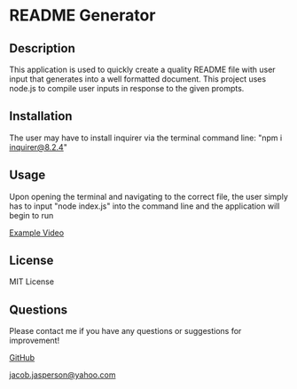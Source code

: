 # README Generator

## Description
This application is used to quickly create a quality README file with user input that generates into a well formatted document. This project uses node.js to compile user inputs in response to the given prompts.

## Installation
The user may have to install inquirer via the terminal command line: "npm i inquirer@8.2.4"

## Usage
Upon opening the terminal and navigating to the correct file, the user simply has to input "node index.js" into the command line and the application will begin to run

[Example Video](https://github.com/jaspersonja/readme-generator/blob/main/vid/generatorVid.mp4)


## License
MIT License

## Questions
Please contact me if you have any questions or suggestions for improvement!

[GitHub](https://github.com/jaspersonja )

jacob.jasperson@yahoo.com